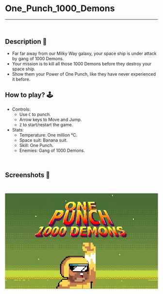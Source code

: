 # **One_Punch_1000_Demons** 

---

<br>

## **Description 📃**
- Far far away from our Milky Way galaxy, your space ship is under attack by gang of 1000 Demons.
- Your mission is to kill all those 1000 Demons before they destroy your space ship.
- Show them your Power of One Punch, like they have never experienced it before.


## **How to play? 🕹️**
- Controls:
	- Use `C` to punch.
	- Arrow keys to Move and Jump.
	- `Z` to start/restart the game.
- Stats:
	- Temperature: One million °C.
	- Space suit: Banana suit.
	- Skill: One Punch.
	- Enemies: Gang of 1000 Demons.
		
<br>

## **Screenshots 📸**

<br>

![image](../../assets/images/One_Punch_1000_Demons.jpg)

<br>
